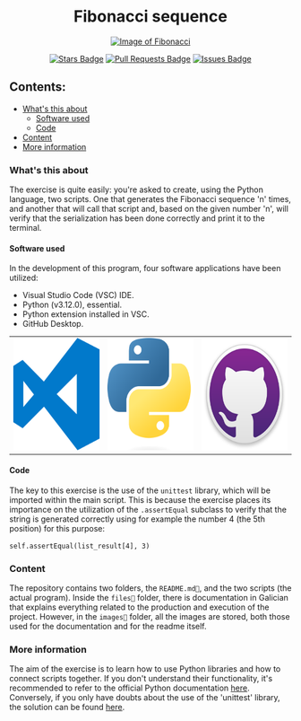 <h1 align="center">Fibonacci sequence</h1>
<p align="center"><a href="https://en.wikipedia.org/wiki/Fibonacci_sequence"><img src="images/readme/fibonacci.png" alt="Image of Fibonacci"></a></p>
<div align="center">
<a href="https://github.com/IsNotTheReal/prueba-readme/stargazers"><img src="https://img.shields.io/github/stars/IsNotTheReal/practice_01" alt="Stars Badge"/></a>
<a href="https://github.com/IsNotTheReal/prueba-readme/pulls"><img src="https://img.shields.io/github/issues-pr/IsNotTheReal/prueba-readme" alt="Pull Requests Badge"/></a>
<a href="https://github.com/IsNotTheReal/prueba-readme/issues"><img src="https://img.shields.io/github/issues/IsNotTheReal/prueba-readme" alt="Issues Badge"/></a>
</div>

## Contents:
  - [What's this about](#work)
      - [Software used](#software)
      - [Code](#code)
  - [Content](#content)
  - [More information](#more)

### What's this about

<div>The exercise is quite easily: you're asked to create, using the Python language, two scripts. One that generates the Fibonacci sequence 'n' times, and another that will call that script and, based on the given number 'n', will verify that the serialization has been done correctly and print it to the terminal.</div>

#### Software used

In the development of this program, four software applications have been utilized:

- Visual Studio Code (VSC) IDE.
- Python (v3.12.0), essential.
- Python extension installed in VSC.
- GitHub Desktop.
<table border="0"; align="center">
  <tr>
    <td><a href="https://code.visualstudio.com"><img src="images/readme/visual.png" alt="Image of Visual Studio Code's logo" width="200" height="200"></a></td>
    <td><a href="https://www.python.org"><img src="images/readme/python.png" alt="Image of Python's logo" width="200" height="200"></a></td>
    <td><a href="https://desktop.github.com"><img src="images/readme/github.png" alt="Image of GitHub's desktop app logo" width="200" height="200"></a></td>
  </tr>
</table>

#### Code

The key to this exercise is the use of the `unittest` library, which will be imported within the main script. This is because the exercise places its importance on the utilization of the `.assertEqual` subclass to verify that the string is generated correctly using for example the number 4 (the 5th position) for this purpose:
```
self.assertEqual(list_result[4], 3)
```

### Content

The repository contains two folders, the `README.md📄`, and the two scripts (the actual program). Inside the `files📁` folder, there is documentation in Galician that explains everything related to the production and execution of the project. However, in the `images📁` folder, all the images are stored, both those used for the documentation and for the readme itself.

### More information

The aim of the exercise is to learn how to use Python libraries and how to connect scripts together. If you don't understand their functionality, it's recommended to refer to the official Python documentation <a href="https://docs.python.org/3/">here</a>. Conversely, if you only have doubts about the use of the 'unittest' library, the solution can be found <a href="https://docs.python.org/3/library/unittest.html">here</a>.